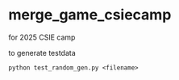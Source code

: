 # merge_game_csiecamp
for 2025 CSIE camp

to generate testdata
```
python test_random_gen.py <filename>
```

